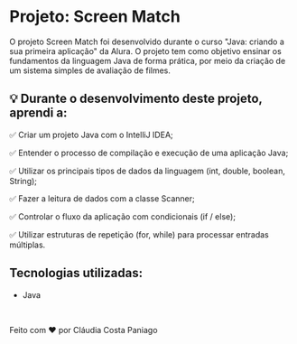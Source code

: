 # Projeto: Screen Match

O projeto Screen Match foi  desenvolvido durante o curso "Java: criando a sua primeira aplicação" da Alura. O projeto tem como objetivo ensinar os fundamentos da linguagem Java de forma prática, por meio da criação de um sistema simples de avaliação de filmes.

## 💡 Durante o desenvolvimento deste projeto, aprendi a:

✅ Criar um projeto Java com o IntelliJ IDEA;

✅ Entender o processo de compilação e execução de uma aplicação Java;

✅ Utilizar os principais tipos de dados da linguagem (int, double, boolean, String);

✅ Fazer a leitura de dados com a classe Scanner;

✅ Controlar o fluxo da aplicação com condicionais (if / else);

✅ Utilizar estruturas de repetição (for, while) para processar entradas múltiplas.

## Tecnologias utilizadas:
* Java

<br>

Feito com ❤️ por Cláudia Costa Paniago
